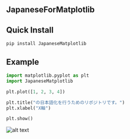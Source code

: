 ## JapaneseForMatplotlib

## Quick Install

```
pip install JapaneseMatplotlib
```

## Example

```python
import matplotlib.pyplot as plt
import JapaneseMatplotlib

plt.plot([1, 2, 3, 4])

plt.title("の日本語化を行うためのリポジトリです。")
plt.xlabel("X軸")

plt.show()
```

![alt text](image.png)
